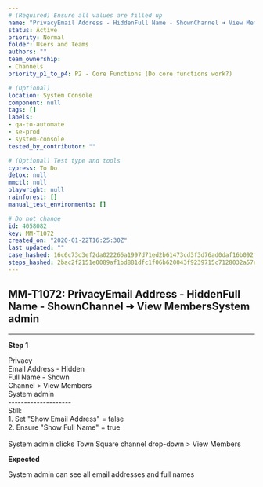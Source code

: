 ```yaml
---
# (Required) Ensure all values are filled up
name: "PrivacyEmail Address - HiddenFull Name - ShownChannel ➜ View MembersSystem admin"
status: Active
priority: Normal
folder: Users and Teams
authors: ""
team_ownership:
- Channels
priority_p1_to_p4: P2 - Core Functions (Do core functions work?)

# (Optional)
location: System Console
component: null
tags: []
labels:
- qa-to-automate
- se-prod
- system-console
tested_by_contributor: ""

# (Optional) Test type and tools
cypress: To Do
detox: null
mmctl: null
playwright: null
rainforest: []
manual_test_environments: []

# Do not change
id: 4058082
key: MM-T1072
created_on: "2020-01-22T16:25:30Z"
last_updated: ""
case_hashed: 16c6c73d3ef2da022266a1997d71ed2b61473cd3f3d76ad0daf16b092ffaf6873c7942467f5ee358f382f2194d399f7f
steps_hashed: 2bac2f2151e0089af1bd881dfc1f06b620043f9239715c7128032a57eabe90bc29e2e8e7c3fae01899088045afc26c9f
---
```


<!-- (Auto-generated) Based on frontmatter's "key" and "name" -->

## MM-T1072: PrivacyEmail Address - HiddenFull Name - ShownChannel ➜ View MembersSystem admin

---

**Step 1**

Privacy\
Email Address - Hidden\
Full Name - Shown\
Channel > View Members\
System admin\
\--------------------\
Still:\
1\. Set "Show Email Address" = false\
2\. Ensure "Show Full Name" = true\
\
System admin clicks Town Square channel drop-down > View Members

**Expected**

System admin can see all email addresses and full names
